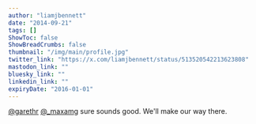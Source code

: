 ```yaml
---
author: "liamjbennett"
date: "2014-09-21"
tags: []
ShowToc: false
ShowBreadCrumbs: false
thumbnail: "/img/main/profile.jpg"
twitter_link: "https://x.com/liamjbennett/status/513520542213623808"
mastodon_link: ""
bluesky_link: ""
linkedin_link: ""
expiryDate: "2016-01-01"
---
```


[@garethr](https://x.com/garethr) [@_maxamg](https://x.com/_maxamg) sure sounds good. We'll make our way there.

